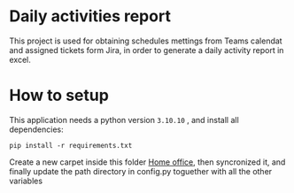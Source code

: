 # Daily activities report
This project is used for obtaining schedules mettings from Teams calendat and assigned tickets form Jira, in order to generate a daily activity report in excel.

# How to setup
This application needs a python version ```3.10.10``` , and install all dependencies: 
```
pip install -r requirements.txt
```
Create a new carpet inside this folder [Home office](https://grupocarso.sharepoint.com/sites/QTCEng1/Documentos%20compartidos/Forms/AllItems.aspx?id=%2Fsites%2FQTCEng1%2FDocumentos%20compartidos%2FHome%20office&viewid=7a9e6d74%2D03c6%2D4597%2D9ca8%2D62380e23e828),
then syncronized it, and finally update the path directory in config.py toguether with all the other variables
